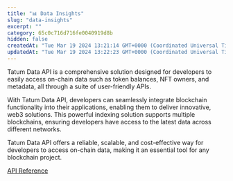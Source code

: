 ```yaml
---
title: "📊 Data Insights"
slug: "data-insights"
excerpt: ""
category: 65c0c716d716fe0040919d8b
hidden: false
createdAt: "Tue Mar 19 2024 13:21:14 GMT+0000 (Coordinated Universal Time)"
updatedAt: "Tue Mar 19 2024 13:22:23 GMT+0000 (Coordinated Universal Time)"
---
```

Tatum Data API is a comprehensive solution designed for developers to easily access on-chain data such as token balances, NFT owners, and metadata, all through a suite of user-friendly APIs.

With Tatum Data API, developers can seamlessly integrate blockchain functionality into their applications, enabling them to deliver innovative, web3 solutions. This powerful indexing solution supports multiple blockchains, ensuring developers have access to the latest data across different networks.

Tatum Data API offers a reliable, scalable, and cost-effective way for developers to access on-chain data, making it an essential tool for any blockchain project.

[API Reference](/reference/nft-api)
